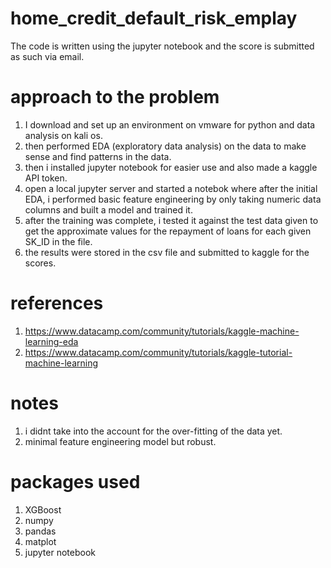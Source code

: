 # home_credit_default_risk_emplay
The code is written using the jupyter notebook and the score is submitted as such via email.

# approach to the problem
1) I download and set up an environment on vmware for python and data analysis on kali os.
2) then performed EDA (exploratory data analysis) on the data to make sense and find patterns in the data.
3) then i installed jupyter notebook for easier use and also made a kaggle API token.
4) open a local jupyter server and started a  notebok where after the initial EDA, i performed basic feature engineering by only taking numeric data columns and built a model and trained it.
5) after the training was complete, i tested it against the test data given to get the approximate values for the repayment of loans for each given SK_ID in the file.
6) the results were stored in the csv file and submitted to kaggle for the scores.

# references
1) https://www.datacamp.com/community/tutorials/kaggle-machine-learning-eda
2) https://www.datacamp.com/community/tutorials/kaggle-tutorial-machine-learning

# notes
1) i didnt take into the account for the over-fitting of the data yet.
2) minimal feature engineering model but robust.

# packages used
1) XGBoost 
2) numpy
3) pandas
4) matplot
5) jupyter notebook
